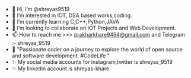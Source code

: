 - 👋 Hi, I’m @shreyas9519
- 👀 I’m interested in IOT, DSA based works,coding.
- 🌱 I’m currently learning C,C++,Python,JAVA
- 💞️ I’m looking to collaborate on IOT Projects and Web Development.
- 📫 How to reach me >>> prakharkhare9454@gmail.com and Telegram :- shreyas_9519
- 🚀 "Passionate coder on a journey to explore the world of open source and software development. #CodeLife "
- ✨ My social media accounts for instagram,twitter is shreyas_9519
- ✨ My linkedin account is shreyas-khare

<!---
shreyas9519/shreyas9519 is a ✨ special ✨ repository because its `README.md` (this file) appears on your GitHub profile.
You can click the Preview link to take a look at your changes.
--->
